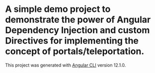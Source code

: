 # A simple demo project to demonstrate the power of Angular Dependency Injection and custom Directives for implementing the concept of portals/teleportation.

This project was generated with [Angular CLI](https://github.com/angular/angular-cli) version 12.1.0.


